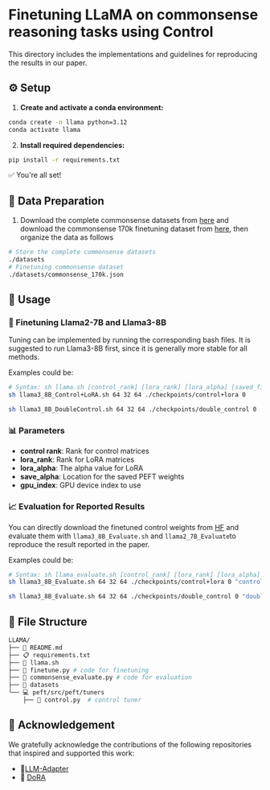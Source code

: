 # Finetuning LLaMA on commonsense reasoning tasks using Control

This directory includes the implementations and guidelines for reproducing the results in our paper.

## ⚙️ Setup
1. **Create and activate a conda environment:**
```bash
conda create -n llama python=3.12
conda activate llama
```
2. **Install required dependencies:**
```bash
pip install -r requirements.txt
```
✅ You're all set!


## 📁 Data Preparation
1. Download the complete commonsense datasets from [here](https://github.com/AGI-Edgerunners/LLM-Adapters/tree/main/dataset) and download the commonsense 170k finetuning dataset from [here](https://github.com/AGI-Edgerunners/LLM-Adapters/blob/main/ft-training_set/commonsense_170k.json), then organize the data as follows
```bash
# Store the complete commonsense datasets
./datasets
# Finetuning commonsense dataset
./datasets/commonsense_170k.json
```

## 🚀 Usage

### 🎯 Finetuning Llama2-7B and Llama3-8B
Tuning can be implemented by running the corresponding bash files. It is suggested to run Llama3-8B first, since it is generally more stable for all methods.
 
Examples could be:
```bash
# Syntax: sh llama.sh [control_rank] [lora_rank] [lora_alpha] [saved_file] [gpu_index]
sh llama3_8B_Control+LoRA.sh 64 32 64 ./checkpoints/control+lora 0

sh llama3_8B_DoubleControl.sh 64 32 64 ./checkpoints/double_control 0
```
### 📊 Parameters

- **control rank**: Rank for control matrices
- **lora_rank**: Rank for LoRA matrices
- **lora_alpha**: The alpha value for LoRA
- **save_alpha**: Location for the saved PEFT weights
- **gpu_index**: GPU device index to use



### 📈 Evaluation for Reported Results

You can directly download the finetuned control weights from [HF](TBD) and evaluate them with `llama3_8B_Evaluate.sh` and `llama2_7B_Evaluate`to reproduce the result reported in the paper.

Examples could be:
```bash
# Syntax: sh llama_evaluate.sh [control_rank] [lora_rank] [lora_alpha] [saved_file] [gpu_index] [method]
sh llama3_8B_Evaluate.sh 64 32 64 ./checkpoints/control+lora 0 "control+lora" # Evaluate for Control+LoRA

sh llama3_8B_Evaluate.sh 64 32 64 ./checkpoints/double_control 0 "double control" # Evaluate for Double Control
```

## 📂 File Structure
```bash
LLAMA/
├── 📄 README.md
├── 📋 requirements.txt
├── 🚀 llama.sh
├── 🐍 finetune.py # code for finetuning 
├── 🐍 commonsense_evaluate.py # code for evaluation
├── 📁 datasets
└── 💻 peft/src/peft/tuners
    ├── 🎯 control.py  # control tuner
```



## 🙏 Acknowledgement
We gratefully acknowledge the contributions of the following repositories that inspired and supported this work: 
- 🔗[LLM-Adapter](https://github.com/AGI-Edgerunners/LLM-Adapters)
- 🔗 [DoRA](https://github.com/NVlabs/DoRA)


